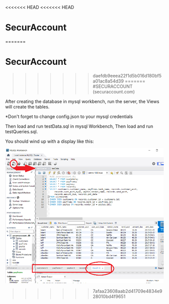 <<<<<<< HEAD
<<<<<<< HEAD
# SecurAccount
=======
# SecurAccount
>>>>>>> daefdb9eeea22f1d5b016d180bf5a01ac8a54d39
=======
#SECURACCOUNT (securaccount.com)

After creating the database in mysql workbench,
run the server, the Views will create the tables.

*Don't forget to change config.json 
to your mysql credentials

Then load and run testData.sql in mysql Workbench,
Then load and run testQueries.sql.

You should wind up with a display like this:

![Output Screenshot](mysqlWBTestOutput.PNG)
>>>>>>> 7afaa23608aab2d41709e4834e928010bd4f9651
